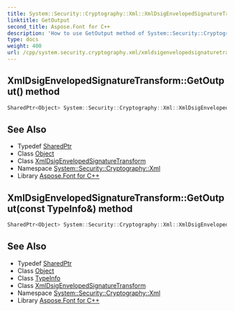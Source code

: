 ```yaml
---
title: System::Security::Cryptography::Xml::XmlDsigEnvelopedSignatureTransform::GetOutput method
linktitle: GetOutput
second_title: Aspose.Font for C++
description: 'How to use GetOutput method of System::Security::Cryptography::Xml::XmlDsigEnvelopedSignatureTransform class in C++.'
type: docs
weight: 400
url: /cpp/system.security.cryptography.xml/xmldsigenvelopedsignaturetransform/getoutput/
---
```

## XmlDsigEnvelopedSignatureTransform::GetOutput() method




```cpp
SharedPtr<Object> System::Security::Cryptography::Xml::XmlDsigEnvelopedSignatureTransform::GetOutput() override
```

## See Also

* Typedef [SharedPtr](../../../system/sharedptr/)
* Class [Object](../../../system/object/)
* Class [XmlDsigEnvelopedSignatureTransform](../)
* Namespace [System::Security::Cryptography::Xml](../../)
* Library [Aspose.Font for C++](../../../)
## XmlDsigEnvelopedSignatureTransform::GetOutput(const TypeInfo\&) method




```cpp
SharedPtr<Object> System::Security::Cryptography::Xml::XmlDsigEnvelopedSignatureTransform::GetOutput(const TypeInfo &type) override
```

## See Also

* Typedef [SharedPtr](../../../system/sharedptr/)
* Class [Object](../../../system/object/)
* Class [TypeInfo](../../../system/typeinfo/)
* Class [XmlDsigEnvelopedSignatureTransform](../)
* Namespace [System::Security::Cryptography::Xml](../../)
* Library [Aspose.Font for C++](../../../)
